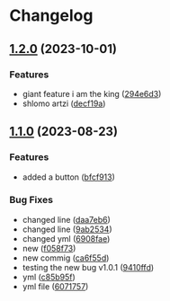 # Changelog

## [1.2.0](https://github.com/RoyeHLS/relesae-pls-test/compare/v1.1.0...v1.2.0) (2023-10-01)


### Features

* giant feature i am the king ([294e6d3](https://github.com/RoyeHLS/relesae-pls-test/commit/294e6d38c08e2b9c9cd732ca771b9b63fb765c4a))
* shlomo artzi ([decf19a](https://github.com/RoyeHLS/relesae-pls-test/commit/decf19a248eb538afc5b23c57ba52e346a6ba01b))

## [1.1.0](https://github.com/RoyeHLS/relesae-pls-test/compare/v1.0.0...v1.1.0) (2023-08-23)


### Features

* added a button ([bfcf913](https://github.com/RoyeHLS/relesae-pls-test/commit/bfcf9137b0aedfae45c84410352d6e719123b4e5))


### Bug Fixes

* changed line ([daa7eb6](https://github.com/RoyeHLS/relesae-pls-test/commit/daa7eb68d733be1d385f9ecfd85681777c53ac80))
* changed line ([9ab2534](https://github.com/RoyeHLS/relesae-pls-test/commit/9ab25347f7f4a0553cb8f9f58c3c9b1eda82aac7))
* changed yml ([6908fae](https://github.com/RoyeHLS/relesae-pls-test/commit/6908faeeb563d450c5fec505197689246343e511))
* new ([f058f73](https://github.com/RoyeHLS/relesae-pls-test/commit/f058f7379c33d469fdab173540da653ba63afdc1))
* new commig ([ca6f55d](https://github.com/RoyeHLS/relesae-pls-test/commit/ca6f55dee8f3bf8a35bbc9890bf6a0d178a2cf32))
* testing the new bug v1.0.1 ([9410ffd](https://github.com/RoyeHLS/relesae-pls-test/commit/9410ffd1a1fc530b44db761ab009ab4e50d80ae6))
* yml ([c85b95f](https://github.com/RoyeHLS/relesae-pls-test/commit/c85b95fb0df9eacba27c894710893b22bb36bdc0))
* yml file ([6071757](https://github.com/RoyeHLS/relesae-pls-test/commit/6071757c94f63c18874e0abc1b4049364aaa9ac0))
